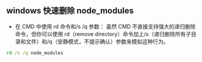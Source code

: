 ## windows 快速删除 node_modules

- 在 CMD 中使用 rd 命令和/s /q 参数：
  虽然 CMD 不直接支持强大的递归删除命令，但你可以使用 rd（remove directory）命令加上/s（递归删除所有子目录和文件）和/q（安静模式，不提示确认）参数来模拟这种行为。

```cmd
rd /s /q node_modules

```
